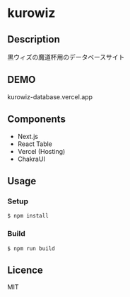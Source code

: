 # kurowiz

## Description
黒ウィズの魔道杯用のデータベースサイト

## DEMO
kurowiz-database.vercel.app

## Components
- Next.js
- React Table
- Vercel (Hosting)
- ChakraUI

## Usage

### Setup

```
$ npm install
```

### Build

```
$ npm run build
```

## Licence
MIT
